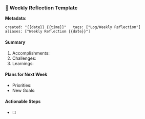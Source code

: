 ### 🎯 **Weekly Reflection Template**

**Metadata**:

`created: "{{date}} {{time}}"   tags: ["Log/Weekly Reflection"]   aliases: ["Weekly Reflection {{date}}"]`  

#### **Summary**

1. Accomplishments:
2. Challenges:
3. Learnings:

#### **Plans for Next Week**

- Priorities:
- New Goals:

#### **Actionable Steps**

- [ ]